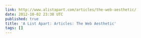 ```yaml
---
link: http://www.alistapart.com/articles/the-web-aesthetic/
date: 2012-10-02 23:38 UTC
published: true
title: 'A List Apart: Articles: The Web Aesthetic'
tags: []
---
```



